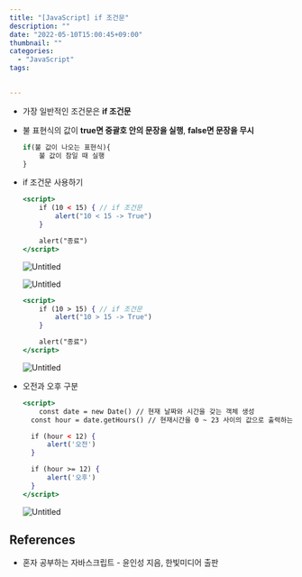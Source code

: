 ```yaml
---
title: "[JavaScript] if 조건문"
description: ""
date: "2022-05-10T15:00:45+09:00"
thumbnail: ""
categories:
  - "JavaScript"
tags:
 

---
```

<!--more-->

- 가장 일반적인 조건문은 **if 조건문**
- 불 표현식의 값이 **true면 중괄호 안의 문장을 실행**, **false면 문장을 무시**
    
    ```jsx
    if(불 값이 나오는 표현식){
    	불 값이 참일 때 실행
    }
    ```
    
- if 조건문 사용하기
    
    ```jsx
    <script>
    	if (10 < 15) { // if 조건문
    		alert("10 < 15 -> True")
    	}
    
    	alert("종료")
    </script>
    ```
    
    ![Untitled](/images/lang_javascript/study/JavaScript_if_조건문/Untitled.png)
    
    ![Untitled](/images/lang_javascript/study/JavaScript_if_조건문/Untitled%201.png)
    
    ```jsx
    <script>
    	if (10 > 15) { // if 조건문
    		alert("10 > 15 -> True")
    	}
    
    	alert("종료")
    </script>
    ```
    
    ![Untitled](/images/lang_javascript/study/JavaScript_if_조건문/Untitled%201.png)
    
- 오전과 오후 구분
    
    ```jsx
    <script>
    	const date = new Date() // 현재 날짜와 시간을 갖는 객체 생성
      const hour = date.getHours() // 현재시간을 0 ~ 23 사이의 값으로 출력하는 메소드
    
      if (hour < 12) {
          alert('오전')
      }
    
      if (hour >= 12) {
          alert('오후')
      }
    </script>
    ```
    
    ![Untitled](/images/lang_javascript/study/JavaScript_if_조건문/Untitled%202.png)
    

## References

- 혼자 공부하는 자바스크립트 - 윤인성 지음, 한빛미디어 출판